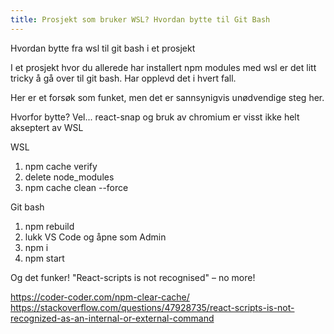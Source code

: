 ```yaml
---
title: Prosjekt som bruker WSL? Hvordan bytte til Git Bash
---
```


Hvordan bytte fra wsl til git bash i et prosjekt

I et prosjekt hvor du allerede har installert npm modules med wsl er det litt tricky å gå over til git bash. Har opplevd det i hvert fall.

Her er et forsøk som funket, men det er sannsynigvis unødvendige steg her.

Hvorfor bytte? Vel... react-snap og bruk av chromium er visst ikke helt akseptert av WSL

WSL
1. npm cache verify
2. delete node_modules
3. npm cache clean --force

Git bash
1. npm rebuild
2. lukk VS Code og åpne som Admin
3. npm i
4. npm start

Og det funker! "React-scripts is not recognised" – no more!

<https://coder-coder.com/npm-clear-cache/>  
<https://stackoverflow.com/questions/47928735/react-scripts-is-not-recognized-as-an-internal-or-external-command>
